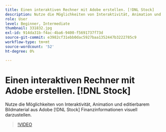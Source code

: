 ```yaml
---
title: Einen interaktiven Rechner mit Adobe erstellen. [!DNL Stock]
description: Nutze die Möglichkeiten von Interaktivität, Animation und editierbarem Bildmaterial aus Adobe [!DNL Stock] Finanzinformationen visuell darstellen
role: User
level: Beginner, Intermediate
thumbnail: 331832.jpg
exl-id: 914da31b-f4ac-4ba6-9400-f5691737f73d
source-git-commit: e3982cf31ebb0dac5927baa1352447b3222785c9
workflow-type: tm+mt
source-wordcount: '52'
ht-degree: 0%

---
```


# Einen interaktiven Rechner mit Adobe erstellen. [!DNL Stock]

Nutze die Möglichkeiten von Interaktivität, Animation und editierbarem Bildmaterial aus Adobe [!DNL Stock] Finanzinformationen visuell darzustellen.

>[!VIDEO](https://video.tv.adobe.com/v/331832?hidetitle=true)
